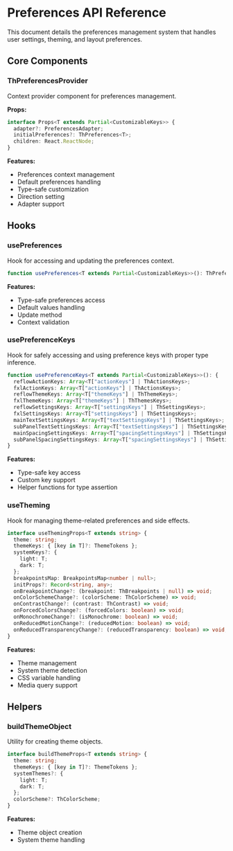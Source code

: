 # Preferences API Reference

This document details the preferences management system that handles user settings, theming, and layout preferences.

## Core Components

### ThPreferencesProvider

Context provider component for preferences management.

**Props:**
```typescript
interface Props<T extends Partial<CustomizableKeys>> {
  adapter?: PreferencesAdapter;
  initialPreferences?: ThPreferences<T>;
  children: React.ReactNode;
}
```

**Features:**
- Preferences context management
- Default preferences handling
- Type-safe customization
- Direction setting
- Adapter support

## Hooks

### usePreferences

Hook for accessing and updating the preferences context.

```typescript
function usePreferences<T extends Partial<CustomizableKeys>>(): ThPreferencesContextType<T>
```

**Features:**
- Type-safe preferences access
- Default values handling
- Update method
- Context validation

### usePreferenceKeys

Hook for safely accessing and using preference keys with proper type inference.

```typescript
function usePreferenceKeys<T extends Partial<CustomizableKeys>>(): {
  reflowActionKeys: Array<T["actionKeys"] | ThActionsKeys>;
  fxlActionKeys: Array<T["actionKeys"] | ThActionsKeys>;
  reflowThemeKeys: Array<T["themeKeys"] | ThThemeKeys>;
  fxlThemeKeys: Array<T["themeKeys"] | ThThemesKeys>;
  reflowSettingsKeys: Array<T["settingsKeys"] | ThSettingsKeys>;
  fxlSettingsKeys: Array<T["settingsKeys"] | ThSettingsKeys>;
  mainTextSettingsKeys: Array<T["textSettingsKeys"] | ThSettingsKeys>;
  subPanelTextSettingsKeys: Array<T["textSettingsKeys"] | ThSettingsKeys>;
  mainSpacingSettingsKeys: Array<T["spacingSettingsKeys"] | ThSettingsKeys>;
  subPanelSpacingSettingsKeys: Array<T["spacingSettingsKeys"] | ThSettingsKeys>;
}
```

**Features:**
- Type-safe key access
- Custom key support
- Helper functions for type assertion

### useTheming

Hook for managing theme-related preferences and side effects.

```typescript
interface useThemingProps<T extends string> {
  theme: string;
  themeKeys: { [key in T]?: ThemeTokens };
  systemKeys?: {
    light: T;
    dark: T;
  };
  breakpointsMap: BreakpointsMap<number | null>;
  initProps?: Record<string, any>;
  onBreakpointChange?: (breakpoint: ThBreakpoints | null) => void;
  onColorSchemeChange?: (colorScheme: ThColorScheme) => void;
  onContrastChange?: (contrast: ThContrast) => void;
  onForcedColorsChange?: (forcedColors: boolean) => void;
  onMonochromeChange?: (isMonochrome: boolean) => void;
  onReducedMotionChange?: (reducedMotion: boolean) => void;
  onReducedTransparencyChange?: (reducedTransparency: boolean) => void; 
}
```

**Features:**
- Theme management
- System theme detection
- CSS variable handling
- Media query support

## Helpers

### buildThemeObject

Utility for creating theme objects.

```typescript
interface buildThemeProps<T extends string> {
  theme: string;
  themeKeys: { [key in T]?: ThemeTokens };
  systemThemes?: {
    light: T;
    dark: T;
  };
  colorScheme?: ThColorScheme;
}
```

**Features:**
- Theme object creation
- System theme handling
